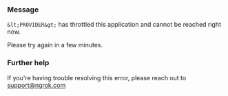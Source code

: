 
### Message
`&lt;PROVIDER&gt;` has throttled this application and cannot be reached right now.

Please try again in a few minutes.

### Further help
If you're having trouble resolving this error, please reach out to [support@ngrok.com](mailto:support@ngrok.com?subject=Help%20with%20ERR_NGROK_3161)

